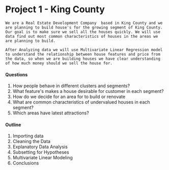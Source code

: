 # Project 1 - King County

    We are a Real Estate Development Company  based in King County and we are planning to build house's for the growing segment of King County. Our goal is to make sure we sell all the houses quickly. We will use data find out most common characteristics of houses in the areas we are planning to build. 
    
    After Analyzing data we will use Multivariate Linear Regression model to understand the relationship between house features and price from the data, so when we are building houses we have clear understanding of how much money should we sell the house for.

#### Questions

1. How people behave in different clusters and segments?  
2. What feature's makes a house desirable for customer in each segment?
3. How do we decide for an area for to build or renovate
4. What are common characteristics of undervalued houses in each segment?
5. Which areas have latest attractions?


####  Outline
 1. Importing data
 2. Cleaning the Data
 3. Explanatory Data Analysis
 4. Subsetting for Hypotheses
 5. Multivariate Linear Modeling
 6. Conclusions